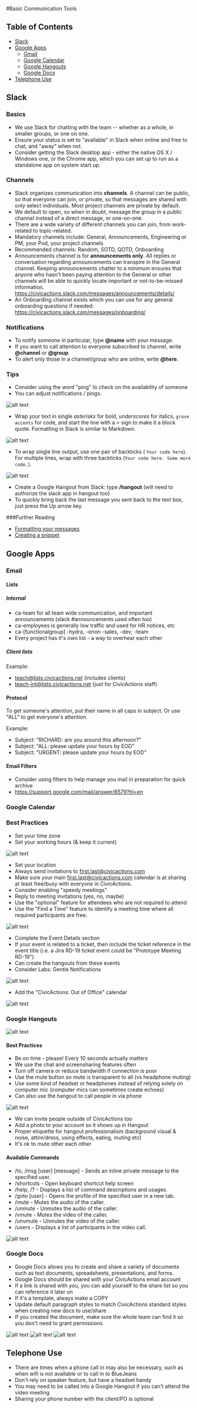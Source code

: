 #Basic Communication Tools

## Table of Contents
- [Slack](#slack)
- [Google Apps](#google-apps)
	* [Gmail](#gmail)
	* [Google Calendar](#google-calendar)
	* [Google Hangouts](#hangouts)
	* [Google Docs](#google-docs)
- [Telephone Use](#telephone-use)

## <a name="slack"></a>Slack

### Basics
* We use Slack for chatting with the team -- whether as a whole, in smaller groups, or one on one.
* Ensure your status is set to "available" in Slack when online and free to chat, and "away" when not.
* Consider getting the Slack desktop app - either the native OS X / Windows one, or the Chrome app, which you can set up to run as a standalone app on system start up.

### Channels
* Slack organizes communication into **channels**. A channel can be public, so that everyone can join, or private, so that messages are shared with only select individuals. Most project channels are private by default.
* We default to open, so when in doubt, message the group in a public channel instead of a direct message, or one-on-one.
* There are a wide variety of different channels you can join, from work-related to topic-related.
* Mandatory channels include: General, Announcements, Engineering or PM, your Pod, your project channels
* Recommended channels: Random, SOTD, QOTD, Onboarding
* Announcements channel is for **announcements only**. All replies or conversation regarding announcements can transpire in the General channel. Keeping announcements chatter to a minimum ensures that anyone who hasn't been paying attention to the General or other channels will be able to quickly locate important or not-to-be-missed information. https://civicactions.slack.com/messages/announcements/details/
* An Onboarding channel exists which you can use for any general onboarding questions if needed: https://civicactions.slack.com/messages/onboarding/

### Notifications
* To notify someone in particular, type **@name** with your message.
* If you want to call attention to everyone subscribed to channel, write **@channel** or **@group**.
* To alert only those in a channel/group who are online, write **@here**.

### Tips
* Consider using the word "ping" to check on the availability of someone
* You can adjust notifications / pings.

![alt text](../images/slack-notifications.png "Slack Notifications")

* Wrap your text in single *asterisks* for bold, _underscores_ for italics, `grave accents` for code, and start the line with a > sign to make it a block quote. Formatting in Slack is similar to Markdown.

![alt text](../images/slack-formatting.png "Slack Formatting")

* To wrap single line output, use one pair of backticks ( `Your code here`). For multiple lines, wrap with three backticks (```Your code here. Some more code.```).

![alt text](../images/backticks.png "Wrapping code")

* Create a Google Hangout from Slack: type **/hangout** (will need to authorize the slack app in hangout too)
* To quickly bring back the last message you sent back to the text box, just press the Up arrow key.


###Further Reading
* [Formatting your messages](https://slack.zendesk.com/hc/en-us/articles/202288908-Formatting-your-message)
* [Creating a snippet](https://slack.zendesk.com/hc/en-us/articles/204145658-Creating-a-Snippet)


## <a name="google-apps"></a>Google Apps

### <a name="gmail"></a>Email

#### Lists

##### Internal

 * ca-team for all team wide communication, and important announcements (slack #announcements used often too)
 * ca-employees is generally low traffic and used for HR notices, etc
 * ca-[functionalgroup] -hydra, -orion -sales, -dev, -team
 * Every project has it's own list - a way to overhear each other

##### Client lists

Example: 

 * teach@lists.civicactions.net  (includes clients)
 * teach-int@lists.civicactions.net (just for CivicActions staff)

#### Protocol

To get someone's attention, put their name in all caps in subject. Or use "ALL" to get everyone's attention. 

Example: 

* Subject: "RICHARD: are you around this afternoon?"
* Subject: "ALL: please update your hours by EOD"
* Subject: "URGENT: please update your hours by EOD"

#### Email Filters

* Consider using filters to help manage you mail in preparation for quick archive
* https://support.google.com/mail/answer/6579?hl=en

### <a name="google-calendar"></a>Google Calendar

### Best Practices
* Set your time zone
* Set your working hours (& keep it current)

![alt text](../images/CivicActions_Calendar_Settings.png "Calendar settings")

* Set your location
* Always send invitations to first.last@civicactions.com
* Make sure your main first.last@civicactions.com calendar is at sharing at least free/busy with everyone in CivicActions.
* Consider enabling "speedy meetings"
* Reply to meeting invitations (yes, no, maybe)
* Use the "optional" feature for attendees who are not required to attend
* Use the "Find a Time" feature to identify a meeting time where all required participants are free. 

![alt text](../images/CivicActions_Calendar_FindTime.png "Find a time")

* Complete the Event Details section
* If your event is related to a ticket, then include the ticket reference in the event title (i.e. a Jira RD-19 ticket event could be "Prototype Meeting RD-19")
* Can create the hangouts from these events
* Consider Labs: Gentle Notifications

![alt text](../images/gentlenotifications-lab.png "Gentle Notifications")

* Add the "CivicActions: Out of Office" calendar

![alt text](../images/ooo-cal1.png "Out of Office Calendar")



### <a name="google-hangouts"></a>Google Hangouts

![alt text](../images/hangout-overview.png "Hangouts overview")

#### Best Practices
* Be on time - please! Every 10 seconds actually matters
* We use the chat and screensharing features often
* Turn off camera or reduce bandwidth if connection is poor
* Use the mute button so mute is transparent to all (vs headphone muting)
* Use some kind of headset or headphones instead of relying solely on computer mic (computer mics can sometimes create echoes)
* Can also use the hangout to call people in via phone

![alt text](../images/hangouts-phone.png "Call from hangouts")

* We can invite people outside of CivicActions too
* Add a photo to your account so it shows up in Hangout
* Proper etiquette for hangout professionalism (background visual & noise, attire/dress, using effects, eating, muting etc)
* It's ok to mute other each other 

#### Available Commands

* /to, /msg [user] [message] - Sends an inline private message to the specified user.
* /shortcuts - Open keyboard shortcut help screen
* /help, /? - Displays a list of command descriptions and usages.
* /goto [user] - Opens the profile of the specified user in a new tab.
* /mute - Mutes the audio of the caller.
* /unmute - Unmutes the audio of the caller.
* /vmute - Mutes the video of the caller.
* /unvmute - Unmutes the video of the caller.
* /users - Displays a list of participants in the video call.

![alt text](../images/hangout-shortcuts.png "Hangouts shortcuts")

### <a name="google-docs"></a>Google Docs

* Google Docs allows you to create and share a variety of documents such as text documents, spreadsheets, presentations, and forms.
* Google Docs should be shared with your CivicActions email account
* If a link is shared with you, you can add yourself to the share list so you can reference it later on
* If it's a template, always make a COPY
* Update default paragraph styles to match CivicActions standard styles when creating new docs to use/share
* If you created the document, make sure the whole team can find it so you don't need to grant permissions

![alt text](../images/sharing1.png "Open settings")
![alt text](../images/sharing2.png "Advanced settings")
![alt text](../images/sharing3.png "Select link")

## <a name="telephone-use"></a>Telephone Use
* There are times when a phone call in may also be necessary, such as when wifi is not available or to call in to BlueJeans
* Don't rely on speaker feature, but have a headset handy
* You may need to be called into a Google Hangout if you can't attend the video meeting
* Sharing your phone number with the client/PO is optional
